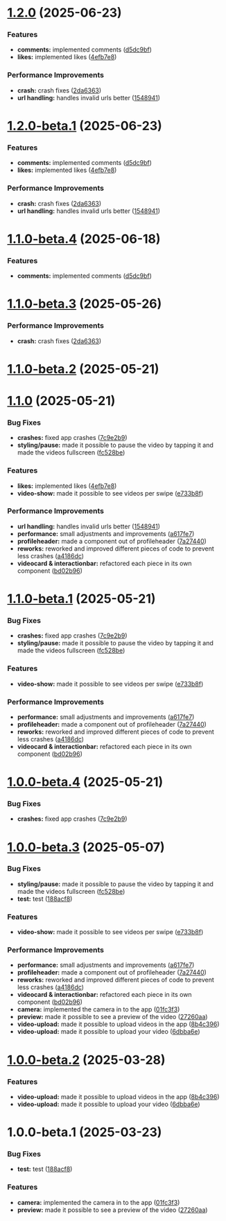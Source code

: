 # [1.2.0](https://github.com/94836615/betok_app/compare/v1.1.0...v1.2.0) (2025-06-23)


### Features

* **comments:** implemented comments ([d5dc9bf](https://github.com/94836615/betok_app/commit/d5dc9bfd0143d62dcb5eff7b8e4dfdea108d97d4))
* **likes:** implemented likes ([4efb7e8](https://github.com/94836615/betok_app/commit/4efb7e868d3508e0df14030465c91e4ac4cb3a16))


### Performance Improvements

* **crash:** crash fixes ([2da6363](https://github.com/94836615/betok_app/commit/2da63632319f32a2658edf11620b1d06b0193a03))
* **url handling:** handles invalid urls better ([1548941](https://github.com/94836615/betok_app/commit/1548941582360daaa9e9775b8e665751a5a79902))

# [1.2.0-beta.1](https://github.com/94836615/betok_app/compare/v1.1.0...v1.2.0-beta.1) (2025-06-23)


### Features

* **comments:** implemented comments ([d5dc9bf](https://github.com/94836615/betok_app/commit/d5dc9bfd0143d62dcb5eff7b8e4dfdea108d97d4))
* **likes:** implemented likes ([4efb7e8](https://github.com/94836615/betok_app/commit/4efb7e868d3508e0df14030465c91e4ac4cb3a16))


### Performance Improvements

* **crash:** crash fixes ([2da6363](https://github.com/94836615/betok_app/commit/2da63632319f32a2658edf11620b1d06b0193a03))
* **url handling:** handles invalid urls better ([1548941](https://github.com/94836615/betok_app/commit/1548941582360daaa9e9775b8e665751a5a79902))

# [1.1.0-beta.4](https://github.com/94836615/betok_app/compare/v1.1.0-beta.3...v1.1.0-beta.4) (2025-06-18)


### Features

* **comments:** implemented comments ([d5dc9bf](https://github.com/94836615/betok_app/commit/d5dc9bfd0143d62dcb5eff7b8e4dfdea108d97d4))

# [1.1.0-beta.3](https://github.com/94836615/betok_app/compare/v1.1.0-beta.2...v1.1.0-beta.3) (2025-05-26)


### Performance Improvements

* **crash:** crash fixes ([2da6363](https://github.com/94836615/betok_app/commit/2da63632319f32a2658edf11620b1d06b0193a03))

# [1.1.0-beta.2](https://github.com/94836615/betok_app/compare/v1.1.0-beta.1...v1.1.0-beta.2) (2025-05-21)
# [1.1.0](https://github.com/94836615/betok_app/compare/v1.0.0...v1.1.0) (2025-05-21)


### Bug Fixes

* **crashes:** fixed app crashes ([7c9e2b9](https://github.com/94836615/betok_app/commit/7c9e2b9b41237de7c588c686d679940cbeeb7270))
* **styling/pause:** made it possible to pause the video by tapping it and made the videos fullscreen ([fc528be](https://github.com/94836615/betok_app/commit/fc528be7dacfb5a9bf7de28f54f423c7d96f4f2c))


### Features

* **likes:** implemented likes ([4efb7e8](https://github.com/94836615/betok_app/commit/4efb7e868d3508e0df14030465c91e4ac4cb3a16))
* **video-show:** made it possible to see videos per swipe ([e733b8f](https://github.com/94836615/betok_app/commit/e733b8fc97b322d68236bb0927425f6e73aca098))


### Performance Improvements

* **url handling:** handles invalid urls better ([1548941](https://github.com/94836615/betok_app/commit/1548941582360daaa9e9775b8e665751a5a79902))
* **performance:** small adjustments and improvements ([a617fe7](https://github.com/94836615/betok_app/commit/a617fe78b1237cd3435a873c53840b5948878047))
* **profileheader:** made a component out of profileheader ([7a27440](https://github.com/94836615/betok_app/commit/7a2744022e06cafa435cd8417606161dab828fa1))
* **reworks:** reworked and improved different pieces of code to prevent less crashes ([a4186dc](https://github.com/94836615/betok_app/commit/a4186dc1961b820d5d862e4ae72d9b96b698c01b))
* **videocard & interactionbar:** refactored each piece in its own component ([bd02b96](https://github.com/94836615/betok_app/commit/bd02b96bc84f01bec72d0744d64943a61fa3c39e))

# [1.1.0-beta.1](https://github.com/94836615/betok_app/compare/v1.0.0...v1.1.0-beta.1) (2025-05-21)


### Bug Fixes

* **crashes:** fixed app crashes ([7c9e2b9](https://github.com/94836615/betok_app/commit/7c9e2b9b41237de7c588c686d679940cbeeb7270))
* **styling/pause:** made it possible to pause the video by tapping it and made the videos fullscreen ([fc528be](https://github.com/94836615/betok_app/commit/fc528be7dacfb5a9bf7de28f54f423c7d96f4f2c))


### Features

* **video-show:** made it possible to see videos per swipe ([e733b8f](https://github.com/94836615/betok_app/commit/e733b8fc97b322d68236bb0927425f6e73aca098))


### Performance Improvements

* **performance:** small adjustments and improvements ([a617fe7](https://github.com/94836615/betok_app/commit/a617fe78b1237cd3435a873c53840b5948878047))
* **profileheader:** made a component out of profileheader ([7a27440](https://github.com/94836615/betok_app/commit/7a2744022e06cafa435cd8417606161dab828fa1))
* **reworks:** reworked and improved different pieces of code to prevent less crashes ([a4186dc](https://github.com/94836615/betok_app/commit/a4186dc1961b820d5d862e4ae72d9b96b698c01b))
* **videocard & interactionbar:** refactored each piece in its own component ([bd02b96](https://github.com/94836615/betok_app/commit/bd02b96bc84f01bec72d0744d64943a61fa3c39e))

# [1.0.0-beta.4](https://github.com/94836615/betok_app/compare/v1.0.0-beta.3...v1.0.0-beta.4) (2025-05-21)

### Bug Fixes

* **crashes:** fixed app crashes ([7c9e2b9](https://github.com/94836615/betok_app/commit/7c9e2b9b41237de7c588c686d679940cbeeb7270))

# [1.0.0-beta.3](https://github.com/94836615/betok_app/compare/v1.0.0-beta.2...v1.0.0-beta.3) (2025-05-07)


### Bug Fixes

* **styling/pause:** made it possible to pause the video by tapping it and made the videos fullscreen ([fc528be](https://github.com/94836615/betok_app/commit/fc528be7dacfb5a9bf7de28f54f423c7d96f4f2c))
* **test:** test ([188acf8](https://github.com/94836615/betok_app/commit/188acf8be31f3981bca4b303e5d99297240b4686))


### Features

* **video-show:** made it possible to see videos per swipe ([e733b8f](https://github.com/94836615/betok_app/commit/e733b8fc97b322d68236bb0927425f6e73aca098))


### Performance Improvements

* **performance:** small adjustments and improvements ([a617fe7](https://github.com/94836615/betok_app/commit/a617fe78b1237cd3435a873c53840b5948878047))
* **profileheader:** made a component out of profileheader ([7a27440](https://github.com/94836615/betok_app/commit/7a2744022e06cafa435cd8417606161dab828fa1))
* **reworks:** reworked and improved different pieces of code to prevent less crashes ([a4186dc](https://github.com/94836615/betok_app/commit/a4186dc1961b820d5d862e4ae72d9b96b698c01b))
* **videocard & interactionbar:** refactored each piece in its own component ([bd02b96](https://github.com/94836615/betok_app/commit/bd02b96bc84f01bec72d0744d64943a61fa3c39e))
* **camera:** implemented the camera in to the app ([01fc3f3](https://github.com/94836615/betok_app/commit/01fc3f3800774eb42a3ec69a07de77acdfa6c793))
* **preview:** made it possible to see a preview of the video ([27260aa](https://github.com/94836615/betok_app/commit/27260aa68fe0b047e8f1b4e51f452805618f60a6))
* **video-upload:** made it possible to upload videos in the app ([8b4c396](https://github.com/94836615/betok_app/commit/8b4c3964c9e501aa6921c09de0a52f4c4516aa2c))
* **video-upload:** made it possible to upload your video ([6dbba6e](https://github.com/94836615/betok_app/commit/6dbba6e666f854f1c3202843c646593e4b234cce))

# [1.0.0-beta.2](https://github.com/94836615/betok_app/compare/v1.0.0-beta.1...v1.0.0-beta.2) (2025-03-28)


### Features

* **video-upload:** made it possible to upload videos in the app ([8b4c396](https://github.com/94836615/betok_app/commit/8b4c3964c9e501aa6921c09de0a52f4c4516aa2c))
* **video-upload:** made it possible to upload your video ([6dbba6e](https://github.com/94836615/betok_app/commit/6dbba6e666f854f1c3202843c646593e4b234cce))

# 1.0.0-beta.1 (2025-03-23)


### Bug Fixes

* **test:** test ([188acf8](https://github.com/94836615/betok_app/commit/188acf8be31f3981bca4b303e5d99297240b4686))


### Features

* **camera:** implemented the camera in to the app ([01fc3f3](https://github.com/94836615/betok_app/commit/01fc3f3800774eb42a3ec69a07de77acdfa6c793))
* **preview:** made it possible to see a preview of the video ([27260aa](https://github.com/94836615/betok_app/commit/27260aa68fe0b047e8f1b4e51f452805618f60a6))
